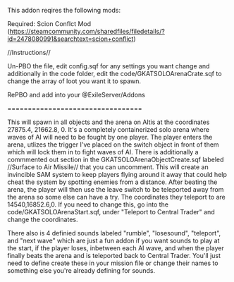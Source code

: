 This addon reqires the following mods:

Required: Scion Conflct Mod (https://steamcommunity.com/sharedfiles/filedetails/?id=2478080991&searchtext=scion+conflict)

//Instructions//

Un-PBO the file, edit config.sqf for any settings you want change and additionally in the code folder, edit the code/GKATSOLOArenaCrate.sqf to change the array of loot you want it to spawn.

RePBO and add into your @ExileServer/Addons

=================================

This will spawn in all objects and the arena on Altis at the coordinates 27875.4, 21662.8, 0. It's a completely containerized solo arena where waves of AI will need to be fought by one player. The player enters the arena, utlizes the trigger I've placed on the switch object in front of them which will lock them in to fight waves of AI. There is additionally a commmented out section in the GKATSOLOArenaObjectCreate.sqf labeled //Surface to Air Missile// that you can uncomment. This will create an invincible SAM system to keep players flying around it away that could help cheat the system by spotting enemies from a distance.  After beating the arena, the player will then use the leave switch to be teleported away from the arena so some else can have a try.  The coordinates they teleport to are 14540,16852.6,0.  If you need to change this, go into the code/GKATSOLOArenaStart.sqf, under "Teleport to Central Trader" and change the coordinates.

There also is 4 definied sounds labeled "rumble", "losesound", "teleport", and "next wave" which are just a fun addon if you want sounds to play at the start, if the player loses, inbetween each AI wave, and when the player finally beats the arena and is teleported back to Central Trader.  You'll just need to define create these in your mission file or change their names to something else you're already defining for sounds.
